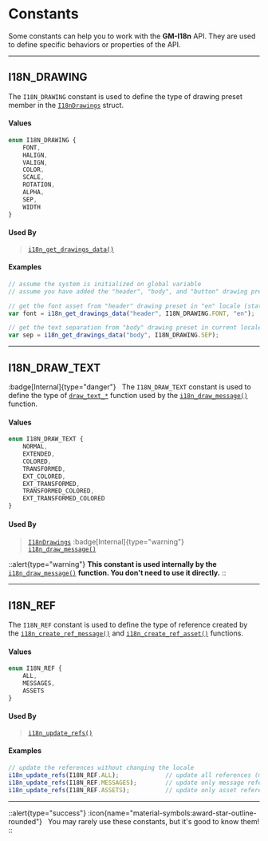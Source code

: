 # Constants

Some constants can help you to work with the **GM-I18n** API. They are used to define specific behaviors or properties of the API.

---

## I18N_DRAWING

The `I18N_DRAWING` constant is used to define the type of drawing preset member in the [`I18nDrawings`](/v0/api-reference/constructors#i18ndrawings) struct.

#### Values

```ts [Enum]
enum I18N_DRAWING {
	FONT,
	HALIGN,
	VALIGN,
	COLOR,
	SCALE,
	ROTATION,
	ALPHA,
	SEP,
	WIDTH
}
```

#### Used By

> [`i18n_get_drawings_data()`](/v0/api-reference/functions/i18n-get-drawings-data)

#### Examples

```js [Create Event]
// assume the system is initialized on global variable
// assume you have added the "header", "body", and "button" drawing presets

// get the font asset from "header" drawing preset in "en" locale (static)
var font = i18n_get_drawings_data("header", I18N_DRAWING.FONT, "en");

// get the text separation from "body" drawing preset in current locale (dynamic)
var sep = i18n_get_drawings_data("body", I18N_DRAWING.SEP);
```

---

## I18N_DRAW_TEXT

:badge[Internal]{type="danger"} &nbsp; The `I18N_DRAW_TEXT` constant is used to define the type of [`draw_text_*`](https://manual.gamemaker.io/lts/en/GameMaker_Language/GML_Reference/Drawing/Text/Text.htm) function used by the [`i18n_draw_message()`](/v0/api-reference/functions/i18n-draw-message) function.

#### Values

```ts [Enum]
enum I18N_DRAW_TEXT {
	NORMAL,
	EXTENDED,
	COLORED,
	TRANSFORMED,
	EXT_COLORED,
	EXT_TRANSFORMED,
	TRANSFORMED_COLORED,
	EXT_TRANSFORMED_COLORED
}
```

#### Used By

> [`I18nDrawings`](/v0/api-reference/constructors#i18ndrawings) :badge[Internal]{type="warning"} <br>
> [`i18n_draw_message()`](/v0/api-reference/functions/i18n-draw-message)

::alert{type="warning"}
**This constant is used internally by the** [`i18n_draw_message()`](/v0/api-reference/functions/i18n-draw-message) **function. You don't need to use it directly.**
::

---

## I18N_REF

The `I18N_REF` constant is used to define the type of reference created by the [`i18n_create_ref_message()`](/v0/api-reference/functions/i18n-create-ref-message) and [`i18n_create_ref_asset()`](/v0/api-reference/functions/i18n-create-ref-asset) functions.

#### Values

```ts [Enum]
enum I18N_REF {
	ALL,
	MESSAGES,
	ASSETS
}
```

#### Used By

> [`i18n_update_refs()`](/v0/api-reference/functions/i18n-update-refs)

#### Examples

```js [Key Pressed - Space]
// update the references without changing the locale
i18n_update_refs(I18N_REF.ALL);             // update all references (message and asset)
i18n_update_refs(I18N_REF.MESSAGES);        // update only message references
i18n_update_refs(I18N_REF.ASSETS);          // update only asset references
```

---

::alert{type="success"}
:icon{name="material-symbols:award-star-outline-rounded"} &nbsp; You may rarely use these constants, but it's good to know them!
::
